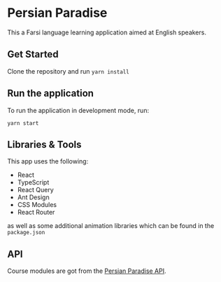 # Persian Paradise

This a Farsi language learning application aimed at English speakers.

## Get Started

Clone the repository and run `yarn install`

## Run the application

To run the application in development mode, run:

`yarn start`

## Libraries & Tools

This app uses the following:

- React
- TypeScript
- React Query
- Ant Design
- CSS Modules
- React Router

as well as some additional animation libraries which can be found in the `package.json`

## API

Course modules are got from the [Persian Paradise API](https://github.com/mike1234-pixel/persian-paradise-api).
